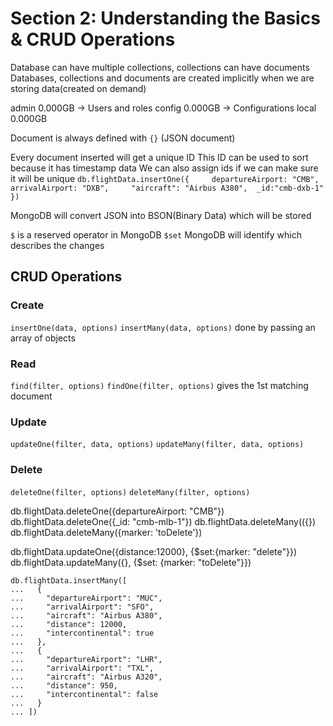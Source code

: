 # Section 2: Understanding the Basics & CRUD Operations

Database can have multiple collections, collections can have documents
Databases, collections and documents are created implicitly when we are storing data(created on demand)

admin   0.000GB -> Users and roles
config  0.000GB -> Configurations
local   0.000GB

Document is always defined with `{}` (JSON document)

Every document inserted will get a unique ID
This ID can be used to sort because it has timestamp data
We can also assign ids if we can make sure it will be unique
`db.flightData.insertOne({     departureAirport: "CMB",    arrivalAirport: "DXB",     "aircraft": "Airbus A380",  _id:"cmb-dxb-1"   })`

MongoDB will convert JSON into BSON(Binary Data) which will be stored

`$` is a reserved operator in MongoDB
`$set` MongoDB will identify which describes the changes

## CRUD Operations

### Create

`insertOne(data, options)`
`insertMany(data, options)` done by passing an array of objects

### Read

`find(filter, options)`
`findOne(filter, options)` gives the 1st matching document

### Update

`updateOne(filter, data, options)`
`updateMany(filter, data, options)`

### Delete

`deleteOne(filter, options)`
`deleteMany(filter, options)`

db.flightData.deleteOne({departureAirport: "CMB"})
db.flightData.deleteOne({_id: "cmb-mlb-1"})
db.flightData.deleteMany(({})
db.flightData.deleteMany({marker: 'toDelete'})

db.flightData.updateOne({distance:12000}, {$set:{marker: "delete"}})
db.flightData.updateMany({}, {$set: {marker: "toDelete"}})

    db.flightData.insertMany([
    ...   {
    ...     "departureAirport": "MUC",
    ...     "arrivalAirport": "SFO",
    ...     "aircraft": "Airbus A380",
    ...     "distance": 12000,
    ...     "intercontinental": true
    ...   },
    ...   {
    ...     "departureAirport": "LHR",
    ...     "arrivalAirport": "TXL",
    ...     "aircraft": "Airbus A320",
    ...     "distance": 950,
    ...     "intercontinental": false
    ...   }
    ... ])
